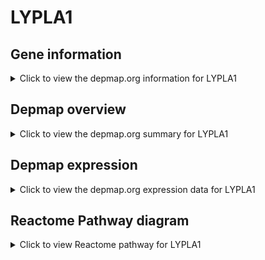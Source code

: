 <h1>LYPLA1</h1>

<h2>Gene information</h2>
<details>
  <summary>Click to view the depmap.org information for LYPLA1</summary>
  <iframe src="https://depmap.org/portal/gene/LYPLA1?tab=about" style="border:none;width:100%;height:800px"></iframe>
</details>

<h2>Depmap overview</h2>
<details>
  <summary>Click to view the depmap.org summary for LYPLA1</summary>
  <iframe src="https://depmap.org/portal/gene/LYPLA1?tab=overview" style="border:none;width:100%;height:800px"></iframe>
</details>

<h2>Depmap expression</h2>
<details>
  <summary>Click to view the depmap.org expression data for LYPLA1</summary>
  <iframe src="https://depmap.org/portal/gene/LYPLA1?tab=characterization" style="border:none;width:100%;height:800px"></iframe>
</details>



<h2>Reactome Pathway diagram</h2>
<details>
  <summary>Click to view Reactome pathway for LYPLA1</summary>
  <p>eNOS activation</p>
  <iframe src="https://reactome.org/PathwayBrowser/#/R-HSA-203615" style="border:none;width:100%;height:800px"></iframe>
</details>



